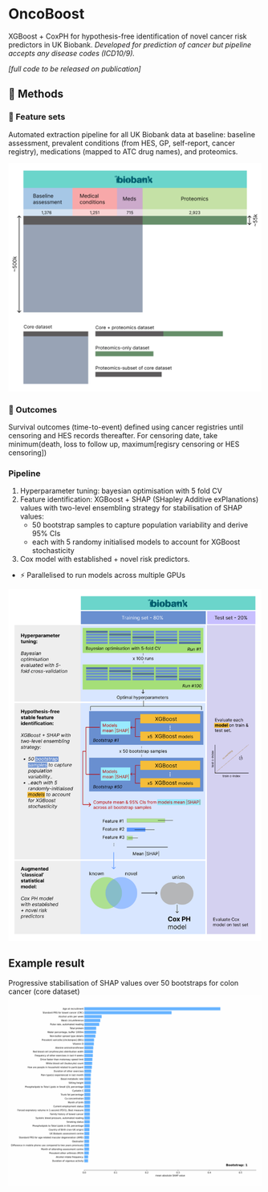 # OncoBoost
XGBoost + CoxPH for hypothesis-free identification of novel cancer risk predictors in UK Biobank.
_Developed for prediction of cancer but pipeline accepts any disease codes (ICD10/9)._

_[full code to be released on publication]_

## 🧬 Methods

### 📂 Feature sets
Automated extraction pipeline for all UK Biobank data at baseline: baseline assessment, prevalent conditions (from HES, GP, self-report, cancer registry), medications (mapped to ATC drug names), and proteomics.

<img src="figures/Datasets.jpg" width="800"/>

### 🎯 Outcomes
Survival outcomes (time-to-event) defined using cancer registries until censoring and HES records thereafter.
For censoring date, take minimum(death, loss to follow up, maximum[regisry censoring or HES censoring])

### Pipeline
1. Hyperparameter tuning: bayesian optimisation with 5 fold CV
2. Feature identification: XGBoost + SHAP (SHapley Additive exPlanations) values with two-level ensembling strategy for stabilisation of SHAP values:
    - 50 bootstrap samples to capture population variability and derive 95% CIs
    - each with 5 randomy initialised models to account for XGBoost stochasticity
3. Cox model with established + novel risk predictors. 
- ⚡ Parallelised to run models across multiple GPUs 

<img src="figures/Pipeline.jpg" width="800"/>

## Example result
Progressive stabilisation of SHAP values over 50 bootstraps for colon cancer (core dataset)
![SHAP values evolution over bootstraps](/figures/shap_evolution_colon.gif)
